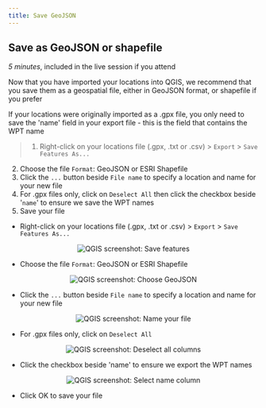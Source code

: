 ```yaml
---
title: Save GeoJSON
---
```


## Save as GeoJSON or shapefile
*5 minutes*, included in the live session if you attend

Now that you have imported your locations into QGIS, we recommend that you save them as a geospatial file, either in GeoJSON format, or shapefile if you prefer

If your locations were originally imported as a .gpx file, you only need to save the 'name' field in your export file - this is the field that contains the WPT name

> 1. Right-click on your locations file (.gpx, .txt or .csv) > `Export` > `Save Features As...`
2. Choose the file `Format`: GeoJSON or ESRI Shapefile 
3. Click the `...` button beside `File name` to specify a location and name for your new file 
4. For .gpx files only, click on `Deselect All` then click the checkbox beside '`name`' to ensure we save the WPT names
5. Save your file

- Right-click on your locations file (.gpx, .txt or .csv) > `Export` > `Save Features As...`
<center><img src="{{site.baseurl}}/img/save-geojson-qgis-044.png" alt="QGIS screenshot: Save features"></center>

- Choose the file `Format`: GeoJSON or ESRI Shapefile 
<center><img src="{{site.baseurl}}/img/save-geojson-qgis-051.png" alt="QGIS screenshot: Choose GeoJSON"></center>

- Click the `...` button beside `File name` to specify a location and name for your new file 
<center><img src="{{site.baseurl}}/img/save-geojson-qgis-075.png" alt="QGIS screenshot: Name your file"></center>

- For .gpx files only, click on `Deselect All`
<center><img src="{{site.baseurl}}/img/save-geojson-qgis-082.png" alt="QGIS screenshot: Deselect all columns"></center>

- Click the checkbox beside 'name' to ensure we export the WPT names
<center><img src="{{site.baseurl}}/img/save-geojson-qgis-090.png" alt="QGIS screenshot: Select name column"></center>

- Click OK to save your file
